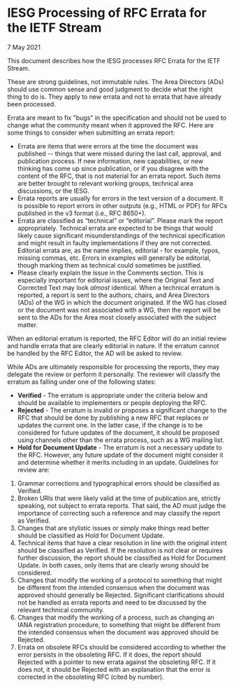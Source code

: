 IESG Processing of RFC Errata for the IETF Stream
=================================================

7 May 2021

This document describes how the IESG processes RFC Errata for the IETF Stream.

These are strong guidelines, not immutable rules. The Area Directors (ADs) should use common sense and good judgment to decide what the right thing to do is. They apply to new errata and not to errata that have already been processed.

Errata are meant to fix "bugs" in the specification and should not be used to change what the community meant when it approved the RFC. Here are some things to consider when submitting an errata report:

* Errata are items that were errors at the time the document was published -- things that were missed during the last call, approval, and publication process. If new information, new capabilities, or new thinking has come up since publication, or if you disagree with the content of the RFC, that is not material for an errata report. Such items are better brought to relevant working groups, technical area discussions, or the IESG.
* Errata reports are usually for errors in the text version of a document. It is possible to report errors in other outputs (e.g., HTML or PDF) for RFCs published in the v3 format (i.e., RFC 8650+).
* Errata are classified as “technical” or “editorial”. Please mark the report appropriately. Technical errata are expected to be things that would likely cause significant misunderstandings of the technical specification and might result in faulty implementations if they are not corrected. Editorial errata are, as the name implies, editorial - for example, typos, missing commas, etc. Errors in examples will generally be editorial, though marking them as technical could sometimes be justified.
* Please clearly explain the issue in the Comments section. This is especially important for editorial issues, where the Original Text and Corrected Text may look *almost* identical.
When a technical erratum is reported, a report is sent to the authors, chairs, and Area Directors (ADs) of the WG in which the document originated. If the WG has closed or the document was not associated with a WG, then the report will be sent to the ADs for the Area most closely associated with the subject matter.

When an editorial erratum is reported, the RFC Editor will do an initial review and handle errata that are clearly editorial in nature. If the erratum cannot be handled by the RFC Editor, the AD will be asked to review.

While ADs are ultimately responsible for processing the reports, they may delegate the review or perform it personally. The reviewer will classify the erratum as falling under one of the following states:

* **Verified** - The erratum is appropriate under the criteria below and should be available to implementers or people deploying the RFC.
* **Rejected** - The erratum is invalid or proposes a significant change to the RFC that should be done by publishing a new RFC that replaces or updates the current one. In the latter case, if the change is to be considered for future updates of the document, it should be proposed using channels other than the errata process, such as a WG mailing list.
* **Hold for Document Update** - The erratum is not a necessary update to the RFC. However, any future update of the document might consider it and determine whether it merits including in an update.
Guidelines for review are:

1. Grammar corrections and typographical errors should be classified as Verified.
2. Broken URIs that were likely valid at the time of publication are, strictly speaking, not subject to errata reports. That said, the AD must judge the importance of correcting such a reference and may classify the report as Verified.
3. Changes that are stylistic issues or simply make things read better should be classified as Hold for Document Update.
4. Technical items that have a clear resolution in line with the original intent should be classified as Verified. If the resolution is not clear or requires further discussion, the report should be classified as Hold for Document Update. In both cases, only items that are clearly wrong should be considered.
5. Changes that modify the working of a protocol to something that might be different from the intended consensus when the document was approved should generally be Rejected. Significant clarifications should not be handled as errata reports and need to be discussed by the relevant technical community.
6. Changes that modify the working of a process, such as changing an IANA registration procedure, to something that might be different from the intended consensus when the document was approved should be Rejected.
7. Errata on obsolete RFCs should be considered according to whether the error persists in the obsoleting RFC. If it does, the report should Rejected with a pointer to new errata against the obsoleting RFC. If it does not, it should be Rejected with an explanation that the error is corrected in the obsoleting RFC (cited by number).
